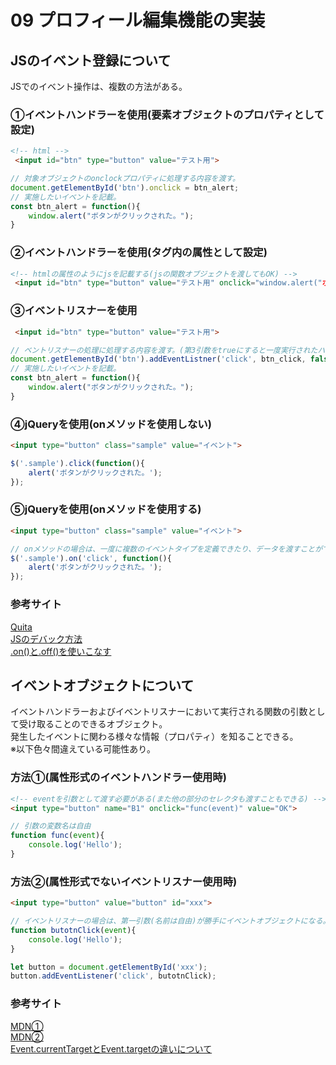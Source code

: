 # 09 プロフィール編集機能の実装
## JSのイベント登録について
JSでのイベント操作は、複数の方法がある。

### ①イベントハンドラーを使用(要素オブジェクトのプロパティとして設定)
```html
<!-- html -->
 <input id="btn" type="button" value="テスト用">
```
```js
// 対象オブジェクトのonclockプロパティに処理する内容を渡す。
document.getElementById('btn').onclick = btn_alert;
// 実施したいイベントを記載。
const btn_alert = function(){
    window.alert("ボタンがクリックされた。");
}
```

### ②イベントハンドラーを使用(タグ内の属性として設定)
```html
<!-- htmlの属性のようにjsを記載する(jsの関数オブジェクトを渡してもOK) -->
 <input id="btn" type="button" value="テスト用" onclick="window.alert("ボタンがクリックされた。");">
```

### ③イベントリスナーを使用
```html
 <input id="btn" type="button" value="テスト用">
```
```js
// ベントリスナーの処理に処理する内容を渡す。(第3引数をtrueにすると一度実行されたハンドラが自動的に削除する。)
document.getElementById('btn').addEventListner('click', btn_click, false);
// 実施したいイベントを記載。
const btn_alert = function(){
    window.alert("ボタンがクリックされた。");
}
```

### ④jQueryを使用(onメソッドを使用しない)
```html
<input type="button" class="sample" value="イベント">
```
```js
$('.sample').click(function(){
    alert('ボタンがクリックされた。');
});
```

### ⑤jQueryを使用(onメソッドを使用する)
```html
<input type="button" class="sample" value="イベント">
```
```js
// onメソッドの場合は、一度に複数のイベントタイプを定義できたり、データを渡すことができる。
$('.sample').on('click', function(){
    alert('ボタンがクリックされた。');
});
```

### 参考サイト
[Quita](https://qiita.com/hththt/items/aefbcc6eb191588dadff)  
[JSのデバック方法](https://qiita.com/ozackiee/items/928d28dd079e85b4c525)  
[.on()と.off()を使いこなす](https://www.codegrid.net/articles/2014-practical-jquery-1/)


## イベントオブジェクトについて
イベントハンドラーおよびイベントリスナーにおいて実行される関数の引数として受け取ることのできるオブジェクト。  
発生したイベントに関わる様々な情報（プロパティ）を知ることできる。  
※以下色々間違えている可能性あり。

### 方法①(属性形式のイベントハンドラー使用時)
```html
<!-- eventを引数として渡す必要がある(また他の部分のセレクタも渡すこともできる) -->
<input type="button" name="B1" onclick="func(event)" value="OK">
```
```js
// 引数の変数名は自由
function func(event){
    console.log('Hello');
}
```

### 方法②(属性形式でないイベントリスナー使用時)
```html
<input type="button" value="button" id="xxx">
```
```js
// イベントリスナーの場合は、第一引数(名前は自由)が勝手にイベントオブジェクトになる。
function butotnClick(event){
    console.log('Hello');
}

let button = document.getElementById('xxx');
button.addEventListener('click', butotnClick);
```

### 参考サイト
[MDN①](https://developer.mozilla.org/ja/docs/Learn/JavaScript/Building_blocks/Events#event_objects)  
[MDN②](https://developer.mozilla.org/ja/docs/Archive/Mozilla/XUL/Tutorial/More_Event_Handlers)  
[Event.currentTargetとEvent.targetの違いについて
](https://www.javadrive.jp/javascript/event/index9.html)
